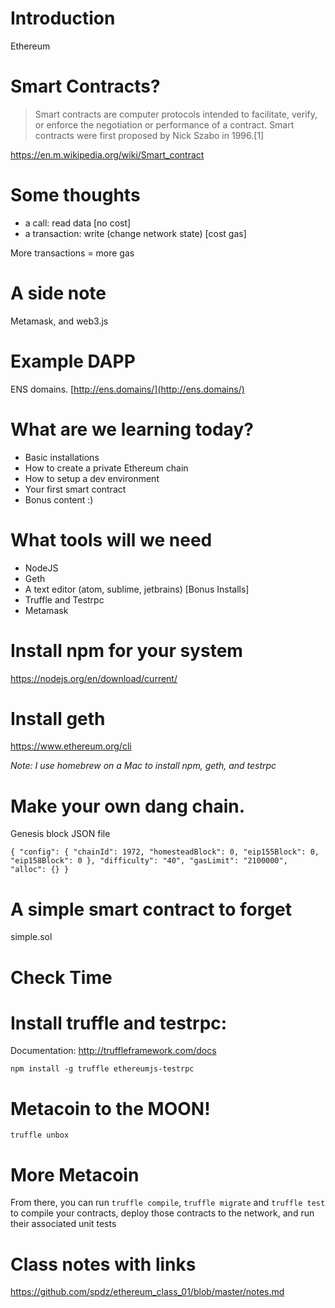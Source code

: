 # Introduction

Ethereum

# Smart Contracts?
 > Smart contracts are computer protocols intended to facilitate, 
verify, or enforce the negotiation or performance of a contract. 
Smart contracts were first proposed by Nick Szabo in 1996.[1]

https://en.m.wikipedia.org/wiki/Smart_contract

# Some thoughts

- a call: read data [no cost]
- a transaction: write (change network state) [cost gas]

More transactions = more gas

# A side note 
Metamask, and web3.js


# Example DAPP 
ENS domains.
[http://ens.domains/](http://ens.domains/)


# What are we learning today?
- Basic installations 
- How to create a private Ethereum chain 
- How to setup a dev environment 
- Your first smart contract 
- Bonus content :)

# What tools will we need
- NodeJS
- Geth
- A text editor (atom, sublime, jetbrains)
[Bonus Installs]
- Truffle and Testrpc
- Metamask


# Install npm for your system
https://nodejs.org/en/download/current/

# Install geth 
https://www.ethereum.org/cli

_Note: I use homebrew on a Mac to install npm, geth, and testrpc_

# Make your own dang chain.

Genesis block JSON file

`{
  "config": {
    "chainId": 1972,
    "homesteadBlock": 0,
    "eip155Block": 0,
    "eip158Block": 0
  },
  "difficulty": "40",
  "gasLimit": "2100000",
  "alloc": {}
}`

# A simple smart contract to forget
 simple.sol

# Check Time


# Install truffle and testrpc:
 Documentation: http://truffleframework.com/docs

`npm install -g truffle ethereumjs-testrpc`

# Metacoin to the MOON!

`truffle unbox`

# More Metacoin

From there, you can run `truffle compile`, 
`truffle migrate` and `truffle test` to compile your contracts, 
deploy those contracts to the network, and run their associated unit tests

# Class notes with links
https://github.com/spdz/ethereum_class_01/blob/master/notes.md





